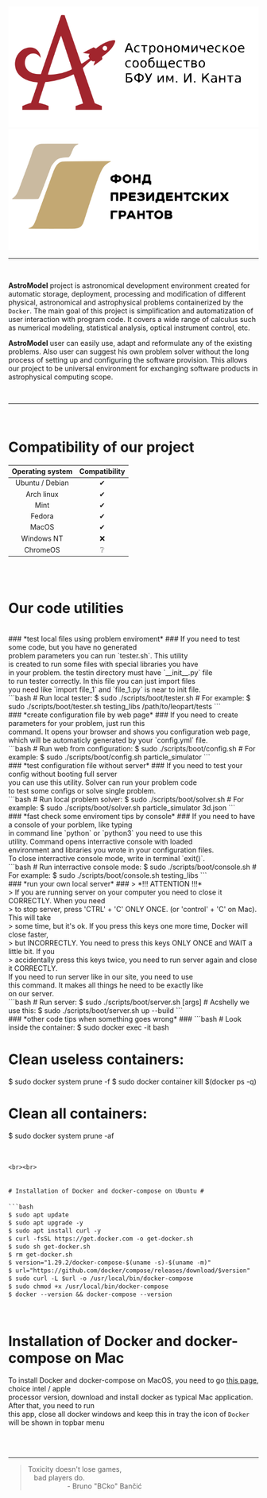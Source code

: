 <p align="center">
  <a href="https://astromodel.ru">
    <img alt="Astromodel logo" src="./configurator/static/images/logo.svg">
    <img alt="Presidential grand" src="./configurator/static/images/fond.svg">
  </a>
</p>

------------------------------------------
<br>

**AstroModel** project is astronomical development environment created for automatic storage,
deployment, processing and modification of different physical, astronomical and astrophysical
problems containerized by the `Docker`. The main goal of this project is simplification and
automatization of user interaction with program code. It covers a wide range of calculus such as
numerical modeling, statistical analysis, optical instrument control, etc.

**AstroModel** user can easily
use, adapt and reformulate any of the existing problems. Also user can suggest his own problem solver
without the long process of setting up and configuring the software provision. This allows our project
to be universal environment for exchanging software products in astrophysical computing scope.

<br>

------------------------------------------

<br>


# Compatibility of our project #

| **Operating system** | **Compatibility** |
|:--------------------:|:-----------------:|
|    Ubuntu / Debian   |          ✔        |
|      Arch linux      |          ✔        |
|         Mint         |          ✔        |
|        Fedora        |          ✔        |
|         MacOS        |          ✔        |
|      Windows NT      |         ❌        |
|       ChromeOS       |         ❔        |


<br><br>


# Our code utilities #

<br>
### *test local files using problem enviroment* ###
If you need to test some code, but you have no generated<br>
problem parameters you can run `tester.sh`. This utility<br>
is created to run some files with special libraries you have<br>
in your problem. the testin directory must have `__init__.py` file<br>
to run tester correctly. In this file you can just import files<br>
you need like `import file_1` and `file_1.py` is near to init file.<br>
```bash
# Run local tester:
$ sudo ./scripts/boot/tester.sh <problem-name> <your-directory>
# For example:
$ sudo ./scripts/boot/tester.sh testing_libs /path/to/leopart/tests
```

<br>
### *create configuration file by web page* ###
If you need to create parameters for your problem, just run this<br>
command. It opens your browser and shows you configuration web page,<br>
which will be automaticly generated by your `config.yml` file.<br>
```bash
# Run web from configuration:
$ sudo ./scripts/boot/config.sh <problem-name>
# For example:
$ sudo ./scripts/boot/config.sh particle_simulator
```

<br>
### *test configuration file without server* ###
If you need to test your config without booting full server<br>
you can use this utility. Solver can run your problem code<br>
to test some configs or solve single problem.<br>
```bash
# Run local problem solver:
$ sudo ./scripts/boot/solver.sh <problem-name> <parameters.json>
# For example:
$ sudo ./scripts/boot/solver.sh particle_simulator 3d.json
```

<br>
### *fast check some enviroment tips by console* ###
If you need to have a console of your porblem, like typing<br>
in command line `python` or `python3` you need to use this<br>
utility. Command opens interractive console with loaded<br>
environment and libraries you wrote in your configuration files.<br>
To close interractive console mode, write in terminal `exit()`.<br>
```bash
# Run interractive console mode:
$ sudo ./scripts/boot/console.sh <problem-name>
# For example:
$ sudo ./scripts/boot/console.sh testing_libs
```

<br>
### *run your own local server* ###
> *!!! ATTENTION !!!* <br>
> If you are running server on your computer you need to close it CORRECTLY. When you need<br>
> to stop server, press 'CTRL' + 'C' ONLY ONCE. (or 'control' + 'C' on Mac). This will take<br>
> some time, but it's ok. If you press this keys one more time, Docker will close faster,<br>
> but INCORRECTLY. You need to press this keys ONLY ONCE and WAIT a little bit. If you<br>
> accidentally press this keys twice, you need to run server again and close it CORRECTLY.<br>
If you need to run server like in our site, you need to use<br>
this command. It makes all things he need to be exactly like<br>
on our server.<br>
```bash
# Run server:
$ sudo ./scripts/boot/server.sh [args]
# Acshelly we use this:
$ sudo ./scripts/boot/server.sh up --build
```

<br>
### *other code tips when something goes wrong* ###
```bash
# Look inside the container:
$ sudo docker exec -it <container-name> bash

# Clean useless containers:
$ sudo docker system prune -f
$ sudo docker container kill $(docker ps -q)

# Clean all containers:
$ sudo docker system prune -af
```


<br><br>


# Installation of Docker and docker-compose on Ubuntu #

```bash
$ sudo apt update
$ sudo apt upgrade -y
$ sudo apt install curl -y
$ curl -fsSL https://get.docker.com -o get-docker.sh
$ sudo sh get-docker.sh
$ rm get-docker.sh
$ version="1.29.2/docker-compose-$(uname -s)-$(uname -m)"
$ url="https://github.com/docker/compose/releases/download/$version"
$ sudo curl -L $url -o /usr/local/bin/docker-compose
$ sudo chmod +x /usr/local/bin/docker-compose
$ docker --version && docker-compose --version
```

<br>

# Installation of Docker and docker-compose on Mac #
To install Docker and docker-compose on MacOS, you need to go [this page](https://docs.docker.com/docker-for-mac/install/),
choice intel / apple<br> processor version, download and install docker as typical Mac application. After that, you need
to run<br> this app, close all docker windows and keep this in tray the icon of `Docker` will be shown in topbar menu<br>


<br><br>


-----------------------------------------

> Toxicity doesn't lose games,<br>
> &nbsp;&nbsp;&nbsp;bad players do.<br>
> &nbsp;&nbsp;&nbsp;&nbsp;&nbsp;&nbsp;&nbsp;&nbsp;&nbsp;&nbsp;&nbsp;&nbsp;&nbsp;&nbsp;&nbsp;&nbsp;&nbsp;&nbsp;&nbsp;&nbsp;\- Bruno "BCko" Bančić
